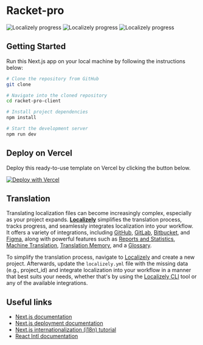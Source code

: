 # Racket-pro

![Localizely progress](https://img.shields.io/localizely/progress/314cdb30-1e80-4acf-afbf-6195d164ca77?token=9b2c2727a3334e25952ea204a6cc8708c8465e4ae300425caff926fbc627ada7&languageCode=en) ![Localizely progress](https://img.shields.io/localizely/progress/314cdb30-1e80-4acf-afbf-6195d164ca77?token=9b2c2727a3334e25952ea204a6cc8708c8465e4ae300425caff926fbc627ada7&languageCode=de) ![Localizely progress](https://img.shields.io/localizely/progress/314cdb30-1e80-4acf-afbf-6195d164ca77?token=9b2c2727a3334e25952ea204a6cc8708c8465e4ae300425caff926fbc627ada7&languageCode=fr)


## Getting Started

Run this Next.js app on your local machine by following the instructions below:

```bash
# Clone the repository from GitHub
git clone 

# Navigate into the cloned repository
cd racket-pro-client

# Install project dependencies
npm install

# Start the development server
npm run dev
```

## Deploy on Vercel

Deploy this ready-to-use template on Vercel by clicking the button below.

[![Deploy with Vercel](https://vercel.com/button)](https://vercel.com/new/clone?repository-url=https%3A%2F%2Fgithub.com%2Flzoran%2Fnextjs-i18n-dashboard-template)

## Translation

Translating localization files can become increasingly complex, especially as your project expands. [**Localizely**](https://localizely.com/) simplifies the translation process, tracks progress, and seamlessly integrates localization into your workflow. It offers a variety of integrations, including [GitHub](https://localizely.com/github-integration/), [GitLab](https://localizely.com/gitlab-integration/), [Bitbucket](https://localizely.com/bitbucket-integration/), and [Figma](https://localizely.com/figma-integration/), along with powerful features such as [Reports and Statistics](https://localizely.com/reports-and-statistics/), [Machine Translation](https://localizely.com/machine-translation/), [Translation Memory](https://localizely.com/translation-memory/), and a [Glossary](https://localizely.com/project-glossary/).

To simplify the translation process, navigate to [Localizely](https://app.localizely.com/register) and create a new project. Afterwards, update the `localizely.yml` file with the missing data (e.g., project_id) and integrate localization into your workflow in a manner that best suits your needs, whether that's by using the [Localizely CLI](https://localizely.com/cli/) tool or any of the available integrations.


## Useful links

- [Next.js documentation](https://nextjs.org/docs)
- [Next.js deployment documentation](https://nextjs.org/docs/deployment)
- [Next.js internationalization (i18n) tutorial](https://localizely.com/blog/nextjs-i18n-tutorial/?tab=app-router)
- [React Intl documentation](https://formatjs.io/docs/react-intl/)
